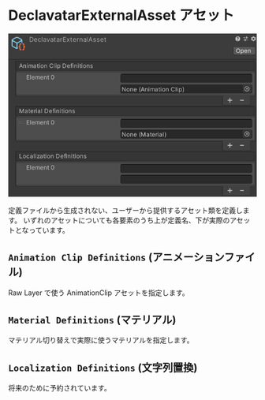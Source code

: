 # DeclavatarExternalAsset アセット

![DeclavatarExternalAsset アセット](./images/external-asset.png)

定義ファイルから生成されない、ユーザーから提供するアセット類を定義します。
いずれのアセットについても各要素のうち上が定義名、下が実際のアセットとなっています。

## `Animation Clip Definitions` (アニメーションファイル)

Raw Layer で使う AnimationClip アセットを指定します。

## `Material Definitions` (マテリアル)

マテリアル切り替えで実際に使うマテリアルを指定します。

## `Localization Definitions` (文字列置換)

将来のために予約されています。
